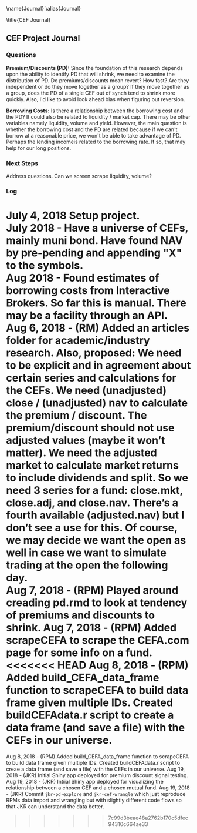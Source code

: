 \name{Journal}
\alias{Journal}

\title{CEF Journal}

## CEF Project Journal

### Questions
**Premium/Discounts (PD):** Since the foundation of this research depends upon the ability to identify PD that will shrink, we need to examine the distribution of PD.  Do premiums/discounts mean revert?   How fast?  Are they independent or do they move together as a group?  If they move together as a group, does the PD of a single CEF out of synch tend to shrink more quickly.  Also, I'd like to avoid look ahead bias when figuring out reversion.

**Borrowing Costs:**  Is there a relationship between the borrowing cost and the PD?  It could also be related to liquidity / market cap.  There may be other variables namely liquidity, volume and yield.  However, the main question is whether the borrowing cost and the PD are related because if we can't borrow at a reasonable price, we won't be able to take advantage of PD.
Perhaps the lending incomeis related to the borrowing rate.  If so, that may help for our long positions.


### Next Steps
Address questions.
Can we screen scrape liquidity, volume? 

### Log
July 4, 2018 Setup project.    
July 2018 - Have a universe of CEFs, mainly muni bond.  Have found NAV by pre-pending and appending "X" to the symbols.    
Aug 2018 - Found estimates of borrowing costs from Interactive Brokers.  So far this is manual. There may be a facility through an API.     
Aug 6, 2018 - (RM) Added an articles folder for academic/industry research. Also, proposed: We need to be explicit and in agreement about certain series and calculations for the CEFs. We need (unadjusted) close / (unadjusted) nav to calculate the premium / discount.  The premium/discount should not use adjusted values (maybe it won’t matter).   We need the adjusted market to calculate market returns to include dividends and split.  So we need 3 series for a fund: close.mkt, close.adj, and close.nav.  There’s a fourth available (adjusted.nav) but I don’t see a use for this.  Of course, we may decide we want the open as well in case we want to simulate trading at the open the following day.    
Aug 7, 2018 - (RPM) Played around creading pd.rmd to look at tendency of premiums and discounts to shrink.
Aug 7, 2018 - (RPM) Added scrapeCEFA to scrape the CEFA.com page for some info on a fund.    
<<<<<<< HEAD
Aug 8, 2018 - (RPM) Added build_CEFA_data_frame function to scrapeCEFA to build data frame given multiple IDs.  Created buildCEFAdata.r script to create a data frame (and save a file) with the CEFs in our universe.    
=======
Aug 8, 2018 - (RPM) Added build_CEFA_data_frame function to scrapeCEFA to build data frame given multiple IDs.  Created buildCEFAdata.r script to creae a data frame (and save a file) with the CEFs in our universe.
Aug 19, 2018 - (JKR) Initial Shiny app deployed for premium discount signal testing.
Aug 19, 2018 - (JKR) Intiial Shiny app deployed for visualizing the relationship between a chosen CEF and a chosen mutual fund. 
Aug 19, 2018 - (JKR) Commit `jkr-pd-explore` and `jkr-cef-wrangle` which just reproduce RPMs data import and wrangling but with slightly different code flows so that JKR can understand the data better. 
>>>>>>> 7c99d3beae48a2762b170c5dfec94310c664ae33
